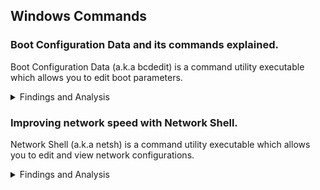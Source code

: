 ## Windows Commands

### Boot Configuration Data and its commands explained.
Boot Configuration Data (a.k.a bcdedit) is a command utility executable which allows you to edit boot parameters.

<details><summary>Findings and Analysis</summary>

In this section I will only explain the settings of the `bcdedit /set` argument because they are the most important and can lead to a lower latency and higher performance, the values that I provide are the ones that you want to use if you are entirely focused on performances.

You can also take a look at the [Microsoft's bcdedit page](https://docs.microsoft.com/en-us/windows-hardware/drivers/devtest/bcd-boot-options-reference).
<hr>

#### Boot settings
**bootlog**: `no` ; this parameter adds system initialization log in the %WINDIR% directory with a file named `Ntbtlog.txt`.

**bootmenupolicy**: `Standard` (default value) ; related to advanced options menu. [AVAILABLE SINCE / FROM WINDOWS 8]

**bootstatuspolicy**: `IgnoreAllFailures` ; this setting is only useful if you face some errors in your OS.

**quietboot**: `on` ; controls the display of the GUI boot.

**sos**: `off` ; controls the display of the names of the drivers as they are loaded during the boot process.

**lastknowngood**: `off` ; this setting lets your Windows to boot to the last known good configuration if it fails to boot but this can add bloated registry keys.

#### Display Settings
**bootuxdisabled**: `on` ; related to GUI boot.

**graphicsmodedisabled**: `on` ; related to GUI boot.

**novga**: `on` ; disables the use of VGA.

**vga**: `off` ; disables the use of VGA driver.

#### Verification Settings
**disableelamdrivers**: `yes` ; a security feature which analyzes drivers initialized at system startup for malicious code. **[AVAILABLE SINCE WINDOWS 8]**

**nx**: `AlwaysOff` ; a security feature containing a set of hardware and software technologies designed to prevent harmful code from running in protected memory locations.

#### Additional Settings
**disabledynamictick**: `yes` ; related to [HPET](https://en.wikipedia.org/wiki/High_Precision_Event_Timer). **[AVAILABLE SINCE WINDOWS 8]**

**tpmbootentropy**: `ForceDisable` ; a security feature which is designed to protect hardware through integrated cryptographic keys.

**tscsyncpolicy**: `Enhanced` ; I get better latency with it set as Enhanced. You might want to test Legacy. **[AVAILABLE SINCE WINDOWS 8]**

**useplatformclock**: `no` ; you may want to delete the value instead of setting it to no because it forces the clock to not be in use, related to [HPET](https://en.wikipedia.org/wiki/High_Precision_Event_Timer). 

**useplatformtick**: `no` ; this value can cause stutters if set to yes. **[AVAILABLE SINCE WINDOWS 8]**

**x2apicpolicy**: `enable` ; this is better than legacy apic and can lead to better performances.
</details>

### Improving network speed with Network Shell.
Network Shell (a.k.a netsh) is a command utility executable which allows you to edit and view network configurations.

<details><summary>Findings and Analysis</summary>
In this section I will show you basics netsh configurations which can potentially improves your network speed, to use the commands you have to open a command prompt and paste them one by one.

If you want to learn more you can visit the [official page by Microsoft](https://docs.microsoft.com/en-us/windows-server/networking/technologies/netsh/netsh).
<hr>

#### My configuration for Windows 7 (benchmarked).
**netsh int tcp set global autotuninglevel=disabled**: a feature that can improves your network speed, for me it does not, disabling it may reduce your network speed.

**netsh int tcp set global chimney=disabled**: used to offload processing of the entire TCP/IP.

**netsh int tcp set global netdma=disabled**: used to reduce processor usage.

**netsh int tcp set global congestionprovider=ctcp**: a TCP alternative which is more aggresive.

**[Speed test](https://www.speedtest.net)**

A website measuring your network speed.

- Before applying my settings:
![](https://github.com/littleunixcorn/Unicorns/blob/main/assets/images/speedtest/before.png?raw=true)
- After applying my settings:
![](https://github.com/littleunixcorn/Unicorns/blob/main/assets/images/speedtest/after.png?raw=true)

#### My configuration for Windows 10 (not benchmarked).
**netsh int tcp set global autotuninglevel=disabled**: a feature that can improves your network speed, for me it does not, disabling it may reduce your network speed.

**netsh int tcp set supplemental Internet congestionprovider=ctcp**: a TCP alternative which is more aggresive.
</details>
